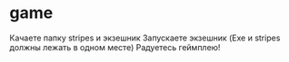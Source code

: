 # game
Качаете папку stripes и экзешник
Запускаете экзешник (Exe и stripes должны лежать в одном месте)
Радуетесь геймплею!
